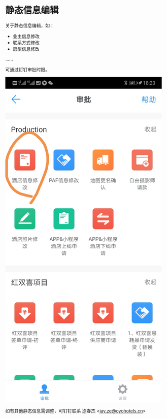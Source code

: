 # 静态信息编辑

关于静态信息编辑，如：

* 业主信息修改
* 联系方式修改
* 房型信息修改

……

可通过钉钉审批时限。

![](../.gitbook/assets/image%20%28111%29.png)

如有其他静态信息需调整，可钉钉联系 迮春杰 &lt;jay.ze@oyohotels.cn&gt;


